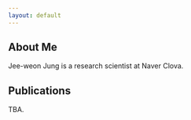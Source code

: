 ```yaml
---
layout: default
---
```


## About Me

Jee-weon Jung is a research scientist at Naver Clova.

## Publications

TBA.
